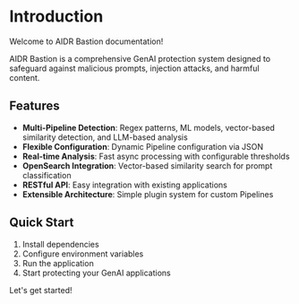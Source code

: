 # Introduction

Welcome to AIDR Bastion documentation!

AIDR Bastion is a comprehensive GenAI protection system designed to safeguard against malicious prompts, injection attacks, and harmful content.

## Features

- **Multi-Pipeline Detection**: Regex patterns, ML models, vector-based similarity detection, and LLM-based analysis
- **Flexible Configuration**: Dynamic Pipeline configuration via JSON
- **Real-time Analysis**: Fast async processing with configurable thresholds
- **OpenSearch Integration**: Vector-based similarity search for prompt classification
- **RESTful API**: Easy integration with existing applications
- **Extensible Architecture**: Simple plugin system for custom Pipelines

## Quick Start

1. Install dependencies
2. Configure environment variables
3. Run the application
4. Start protecting your GenAI applications

Let's get started!